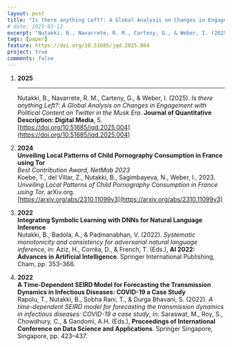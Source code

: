 ```yaml
---
layout: post 
title: "Is there anything Left?: A Global Analysis on Changes in Engagement with Political Content on Twitter in the Musk Era"
# date: 2025-03-12
excerpt: "Nutakki, B., Navarrete, R. M., Carteny, G., & Weber, I. (2025)"
tags: [paper]
feature: https://doi.org/10.51685/jqd.2025.004
project: true
comments: false
---
```


1. **2025**  
   ****  
   Nutakki, B., Navarrete, R. M., Carteny, G., & Weber, I. (2025). *Is there anything Left?: A Global Analysis on Changes in Engagement with Political Content on Twitter in the Musk Era.* **Journal of Quantitative Description: Digital Media**, 5.  
   [https://doi.org/10.51685/jqd.2025.004](https://doi.org/10.51685/jqd.2025.004)

2. **2024**  
   **Unveiling Local Patterns of Child Pornography Consumption in France using Tor**  
   *Best Contribution Award, NetMob 2023*  
   Koebe, T., del Villar, Z., Nutakki, B., Sagimbayeva, N., Weber, I., 2023. *Unveiling Local Patterns of Child Pornography Consumption in France using Tor.* arXiv.org.  
   [https://arxiv.org/abs/2310.11099v3](https://arxiv.org/abs/2310.11099v3)

3. **2022**  
   **Integrating Symbolic Learning with DNNs for Natural Language Inference**  
   Nutakki, B., Badola, A., & Padmanabhan, V. (2022). *Systematic monotonicity and consistency for adversarial natural language inference*, in: Aziz, H., Corrêa, D., & French, T. (Eds.), **AI 2022: Advances in Artificial Intelligence**. Springer International Publishing, Cham, pp. 353–366.

4. **2022**  
   **A Time-Dependent SEIRD Model for Forecasting the Transmission Dynamics in Infectious Diseases: COVID-19 a Case Study**  
   Rapolu, T., Nutakki, B., Sobha Rani, T., & Durga Bhavani, S. (2022). *A time-dependent SEIRD model for forecasting the transmission dynamics in infectious diseases: COVID-19 a case study*, in: Saraswat, M., Roy, S., Chowdhury, C., & Gandomi, A.H. (Eds.), **Proceedings of International Conference on Data Science and Applications**. Springer Singapore, Singapore, pp. 423–437.